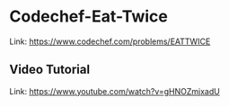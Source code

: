 # Codechef-Eat-Twice
Link: https://www.codechef.com/problems/EATTWICE
## Video Tutorial
Link: https://www.youtube.com/watch?v=gHNOZmjxadU
